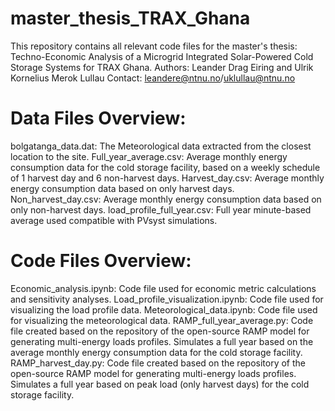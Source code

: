 # master_thesis_TRAX_Ghana
This repository contains all relevant code files for the master's thesis: Techno-Economic Analysis of a Microgrid Integrated Solar-Powered Cold Storage Systems for TRAX Ghana.
Authors: Leander Drag Eiring and Ulrik Kornelius Merok Lullau
Contact: leandere@ntnu.no/uklullau@ntnu.no

# Data Files Overview:
bolgatanga_data.dat: The Meteorological data extracted from the closest location to the site.
Full_year_average.csv: Average monthly energy consumption data for the cold storage facility, based on a weekly schedule of 1 harvest day and 6 non-harvest days.
Harvest_day.csv: Average monthly energy consumption data based on only harvest days.
Non_harvest_day.csv: Average monthly energy consumption data based on only non-harvest days.
load_profile_full_year.csv: Full year minute-based average used compatible with PVsyst simulations.

# Code Files Overview:
Economic_analysis.ipynb: Code file used for economic metric calculations and sensitivity analyses.
Load_profile_visualization.ipynb: Code file used for visualizing the load profile data.
Meteorological_data.ipynb: Code file used for visualizing the meteorological data.
RAMP_full_year_average.py: Code file created based on the repository of the open-source RAMP model for generating multi-energy loads profiles. Simulates a full year based on the average monthly energy consumption data for the cold storage facility.
RAMP_harvest_day.py: Code file created based on the repository of the open-source RAMP model for generating multi-energy loads profiles. Simulates a full year based on peak load (only harvest days) for the cold storage facility.


